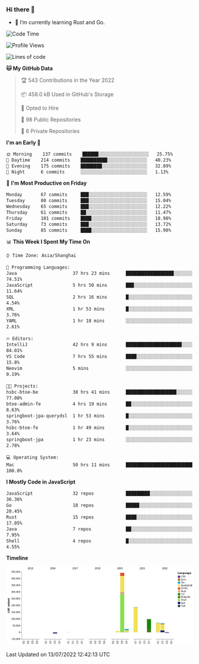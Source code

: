 ### Hi there 👋

- 🌱 I’m currently learning Rust and Go.

<!--START_SECTION:waka-->
![Code Time](http://img.shields.io/badge/Code%20Time-572%20hrs%2017%20mins-blue)

![Profile Views](http://img.shields.io/badge/Profile%20Views-0-blue)

![Lines of code](https://img.shields.io/badge/From%20Hello%20World%20I%27ve%20Written-895%20Thousand%20lines%20of%20code-blue)

**🐱 My GitHub Data** 

> 🏆 543 Contributions in the Year 2022
 > 
> 📦 458.0 kB Used in GitHub's Storage 
 > 
> 💼 Opted to Hire
 > 
> 📜 98 Public Repositories 
 > 
> 🔑 6 Private Repositories  
 > 
**I'm an Early 🐤** 

```text
🌞 Morning    137 commits    ██████░░░░░░░░░░░░░░░░░░░   25.75% 
🌆 Daytime    214 commits    ██████████░░░░░░░░░░░░░░░   40.23% 
🌃 Evening    175 commits    ████████░░░░░░░░░░░░░░░░░   32.89% 
🌙 Night      6 commits      ░░░░░░░░░░░░░░░░░░░░░░░░░   1.13%

```
📅 **I'm Most Productive on Friday** 

```text
Monday       67 commits     ███░░░░░░░░░░░░░░░░░░░░░░   12.59% 
Tuesday      80 commits     ███░░░░░░░░░░░░░░░░░░░░░░   15.04% 
Wednesday    65 commits     ███░░░░░░░░░░░░░░░░░░░░░░   12.22% 
Thursday     61 commits     ██░░░░░░░░░░░░░░░░░░░░░░░   11.47% 
Friday       101 commits    ████░░░░░░░░░░░░░░░░░░░░░   18.98% 
Saturday     73 commits     ███░░░░░░░░░░░░░░░░░░░░░░   13.72% 
Sunday       85 commits     ████░░░░░░░░░░░░░░░░░░░░░   15.98%

```


📊 **This Week I Spent My Time On** 

```text
⌚︎ Time Zone: Asia/Shanghai

💬 Programming Languages: 
Java                     37 hrs 23 mins      ██████████████████░░░░░░░   74.51% 
JavaScript               5 hrs 50 mins       ███░░░░░░░░░░░░░░░░░░░░░░   11.64% 
SQL                      2 hrs 16 mins       █░░░░░░░░░░░░░░░░░░░░░░░░   4.54% 
XML                      1 hr 53 mins        █░░░░░░░░░░░░░░░░░░░░░░░░   3.76% 
YAML                     1 hr 18 mins        ░░░░░░░░░░░░░░░░░░░░░░░░░   2.61%

🔥 Editors: 
IntelliJ                 42 hrs 9 mins       █████████████████████░░░░   84.01% 
VS Code                  7 hrs 55 mins       ████░░░░░░░░░░░░░░░░░░░░░   15.8% 
Neovim                   5 mins              ░░░░░░░░░░░░░░░░░░░░░░░░░   0.19%

🐱‍💻 Projects: 
hsbc-btoe-be             38 hrs 41 mins      ███████████████████░░░░░░   77.08% 
btoe-admin-fe            4 hrs 19 mins       ██░░░░░░░░░░░░░░░░░░░░░░░   8.63% 
springboot-jpa-querydsl  1 hr 53 mins        █░░░░░░░░░░░░░░░░░░░░░░░░   3.76% 
hsbc-btoe-fe             1 hr 49 mins        █░░░░░░░░░░░░░░░░░░░░░░░░   3.64% 
springboot-jpa           1 hr 23 mins        ░░░░░░░░░░░░░░░░░░░░░░░░░   2.78%

💻 Operating System: 
Mac                      50 hrs 11 mins      █████████████████████████   100.0%

```

**I Mostly Code in JavaScript** 

```text
JavaScript               32 repos            █████████░░░░░░░░░░░░░░░░   36.36% 
Go                       18 repos            █████░░░░░░░░░░░░░░░░░░░░   20.45% 
Rust                     15 repos            ████░░░░░░░░░░░░░░░░░░░░░   17.05% 
Java                     7 repos             ██░░░░░░░░░░░░░░░░░░░░░░░   7.95% 
Shell                    4 repos             █░░░░░░░░░░░░░░░░░░░░░░░░   4.55%

```


**Timeline**

![Chart not found](https://raw.githubusercontent.com/elton/elton/main/charts/bar_graph.png) 


 Last Updated on 13/07/2022 12:42:13 UTC
<!--END_SECTION:waka-->

<!--
**elton/elton** is a ✨ _special_ ✨ repository because its `README.md` (this file) appears on your GitHub profile.

Here are some ideas to get you started:

- 🔭 I’m currently working on ...
- 🌱 I’m currently learning ...
- 👯 I’m looking to collaborate on ...
- 🤔 I’m looking for help with ...
- 💬 Ask me about ...
- 📫 How to reach me: ...
- 😄 Pronouns: ...
- ⚡ Fun fact: ...
-->
